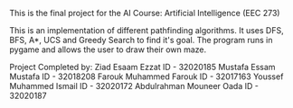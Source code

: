 This is the final project for the AI Course: Artificial Intelligence (EEC 273)

This is an implementation of different pathfinding algorithms. It uses DFS, BFS, A*, UCS and Greedy Search to find it's goal. The program runs in pygame
and allows the user to draw their own maze.

Project Completed by:
Ziad Esaam Ezzat          ID - 32020185
Mustafa Essam Mustafa     ID - 32018208
Farouk Muhammed Farouk    ID - 32017163
Youssef Muhammed Ismail   ID - 32020172
Abdulrahman Mouneer Oada  ID - 32020187
